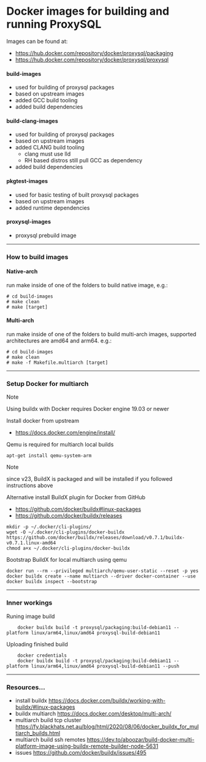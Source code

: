 # Docker images for building and running ProxySQL

Images can be found at:
- https://hub.docker.com/repository/docker/proxysql/packaging
- https://hub.docker.com/repository/docker/proxysql/proxysql

#### build-images
- used for building of proxysql packages
- based on upstream images
- added GCC build tooling
- added build dependencies

#### build-clang-images
- used for building of proxysql packages
- based on upstream images
- added CLANG build tooling
  - clang must use lld
  - RH based distros still pull GCC as dependency
- added build dependencies

#### pkgtest-images
- used for basic testing of built proxysql packages
- based on upstream images
- added runtime dependencies

#### proxysql-images
- proxysql prebuild image

---
### How to build images
#### Native-arch
run make inside of one of the folders to build native image,
e.g.:

    # cd build-images
    # make clean
    # make [target]

#### Multi-arch
run make inside of one of the folders to build multi-arch images,
supported architectures are amd64 and arm64.
e.g.:

    # cd build-images
    # make clean
    # make -f Makefile.multiarch [target]

---
### Setup Docker for multiarch

> [!NOTE]
> Using buildx with Docker requires Docker engine 19.03 or newer

Install docker from upstream 
- https://docs.docker.com/engine/install/

Qemu is required for multiarch local builds

    apt-get install qemu-system-arm

> [!NOTE]
> since v23, BuildX is packaged and will be installed if you followed instructions above

Alternative install BuildX plugin for Docker from GitHub
- https://github.com/docker/buildx#linux-packages
- https://github.com/docker/buildx/releases

```
mkdir -p ~/.docker/cli-plugins/
wget -O ~/.docker/cli-plugins/docker-buildx https://github.com/docker/buildx/releases/download/v0.7.1/buildx-v0.7.1.linux-amd64
chmod a+x ~/.docker/cli-plugins/docker-buildx
```

Bootstrap BuildX for local multiarch using qemu

    docker run --rm --privileged multiarch/qemu-user-static --reset -p yes
    docker buildx create --name multiarch --driver docker-container --use
    docker buildx inspect --bootstrap

---
### Inner workings

Runing image build
```
    docker buildx build -t proxysql/packaging:build-debian11 --platform linux/arm64,linux/amd64 proxysql-build-debian11
```
Uploading finished build
```
    docker credentials
    docker buildx build -t proxysql/packaging:build-debian11 --platform linux/arm64,linux/amd64 proxysql-build-debian11 --push
```

---
### Resources...
- install buildx https://docs.docker.com/buildx/working-with-buildx/#linux-packages
- buildx multiarch https://docs.docker.com/desktop/multi-arch/
- multiarch build tcp cluster https://fy.blackhats.net.au/blog/html/2020/08/06/docker_buildx_for_multiarch_builds.html
- multiarch build ssh remotes https://dev.to/aboozar/build-docker-multi-platform-image-using-buildx-remote-builder-node-5631
- issues https://github.com/docker/buildx/issues/495
